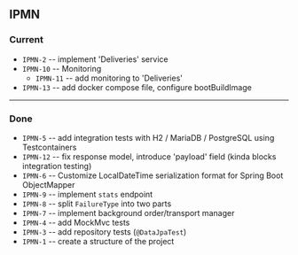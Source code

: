 ## IPMN

### Current

- `IPMN-2` -- implement 'Deliveries' service
- `IPMN-10` -- Monitoring
  - `IPMN-11` -- add monitoring to 'Deliveries'
- `IPMN-13` -- add docker compose file, configure bootBuildImage 

---------

### Done

- `IPMN-5` -- add integration tests with H2 / MariaDB / PostgreSQL using Testcontainers
- `IPMN-12` -- fix response model, introduce 'payload' field (kinda blocks integration testing)
- `IPMN-6` -- Customize LocalDateTime serialization format for Spring Boot ObjectMapper
- `IPMN-9` -- implement `stats` endpoint
- `IPMN-8` -- split `FailureType` into two parts
- `IPMN-7` -- implement background order/transport manager
- `IPMN-4` -- add MockMvc tests
- `IPMN-3` -- add repository tests (`@DataJpaTest`)
- `IPMN-1` -- create a structure of the project
